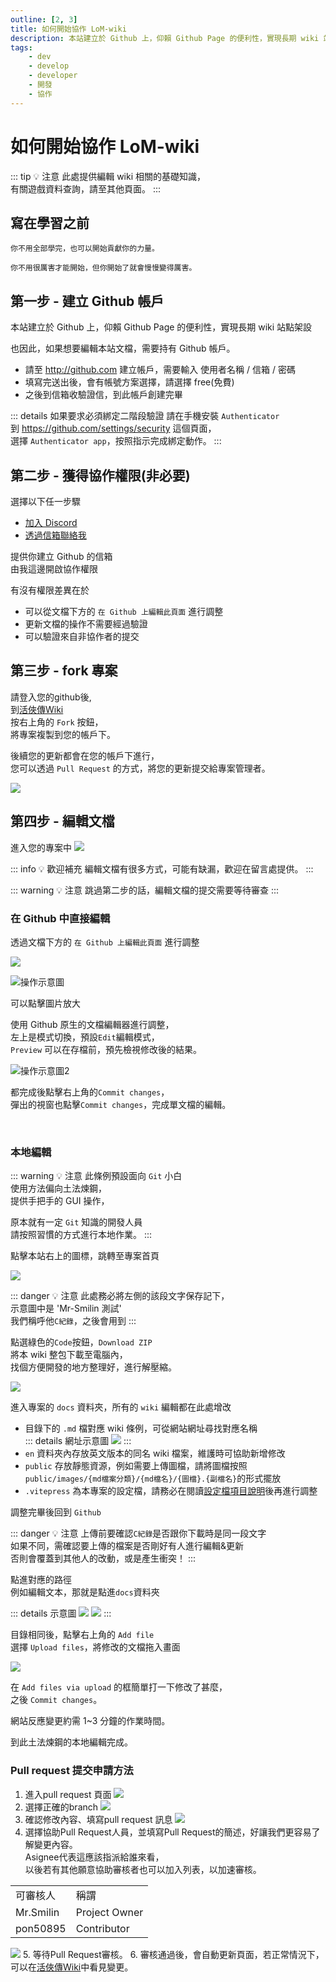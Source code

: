 ```yaml
---
outline: [2, 3]
title: 如何開始協作 LoM-wiki
description: 本站建立於 Github 上，仰賴 Github Page 的便利性，實現長期 wiki 站點架設；也因此，如果想要編輯本站文檔，需要持有Github 帳戶。
tags:
    - dev
    - develop
    - developer
    - 開發
    - 協作
---
```


# 如何開始協作 LoM-wiki

::: tip 💡 注意
此處提供編輯 wiki 相關的基礎知識，  
有關遊戲資料查詢，請至其他頁面。
:::

## 寫在學習之前

```
你不用全部學完，也可以開始貢獻你的力量。

你不用很厲害才能開始，但你開始了就會慢慢變得厲害。
```

## 第一步 - 建立 Github 帳戶

本站建立於 Github 上，仰賴 Github Page 的便利性，實現長期 wiki 站點架設

也因此，如果想要編輯本站文檔，需要持有 Github 帳戶。

-   請至 http://github.com 建立帳戶，需要輸入 使用者名稱 / 信箱 / 密碼
-   填寫完送出後，會有帳號方案選擇，請選擇 free(免費)
-   之後到信箱收驗證信，到此帳戶創建完畢

::: details 如果要求必須綁定二階段驗證
請在手機安裝 `Authenticator`  
到 https://github.com/settings/security 這個頁面，  
選擇 `Authenticator app`，按照指示完成綁定動作。
:::

## 第二步 - 獲得協作權限(非必要)

選擇以下任一步驟

-   [加入 Discord](https://discord.gg/P4kePy6qmc)
-   [透過信箱聯絡我](mailto:legendofmortal.wiki@gmail.com)

提供你建立 Github 的信箱  
由我這邊開啟協作權限

有沒有權限差異在於

-   可以從文檔下方的 `在 Github 上編輯此頁面` 進行調整
-   更新文檔的操作不需要經過驗證
-   可以驗證來自非協作者的提交

## 第三步 - fork 專案
請登入您的github後,  
到[活俠傳Wiki](https://github.com/Mr-Smilin/LoM-wiki)  
按右上角的 `Fork` 按鈕，  
將專案複製到您的帳戶下。

後續您的更新都會在您的帳戶下進行，  
您可以透過 `Pull Request` 的方式，將您的更新提交給專案管理者。

![](/images/develop/1-start/click_to_fork.png)


## 第四步 - 編輯文檔

進入您的專案中
![](/images/develop/1-start/click_to_private_repository.png)

::: info 💡 歡迎補充
編輯文檔有很多方式，可能有缺漏，歡迎在留言處提供。
:::

::: warning 💡 注意
跳過第二步的話，編輯文檔的提交需要等待審查
:::

### 在 Github 中直接編輯

透過文檔下方的 `在 Github 上編輯此頁面` 進行調整

![](/images/develop/1-start/01.jpg)

![操作示意圖](/images/develop/1-start/02.jpg)

可以點擊圖片放大

使用 Github 原生的文檔編輯器進行調整，  
左上是模式切換，預設`Edit`編輯模式，  
`Preview` 可以在存檔前，預先檢視修改後的結果。

![操作示意圖2](/images/develop/1-start/03.jpg)

都完成後點擊右上角的`Commit changes`，  
彈出的視窗也點擊`Commit changes`，完成單文檔的編輯。

<br>

### 本地編輯

::: warning 💡 注意
此條例預設面向 `Git` 小白  
使用方法偏向土法煉鋼，  
提供手把手的 GUI 操作，

原本就有一定 `Git` 知識的開發人員  
請按照習慣的方式進行本地作業。
:::

點擊本站右上的圖標，跳轉至專案首頁

![](/images/develop/1-start/04.jpg)

::: danger 💡 注意
此處務必將左側的該段文字保存記下，  
示意圖中是 'Mr-Smilin 測試'  
我們稱呼他`C紀錄`，之後會用到
:::

點選綠色的`Code`按鈕，`Download ZIP`  
將本 wiki 整包下載至電腦內，  
找個方便開發的地方整理好，進行解壓縮。

![](/images/develop/1-start/05.jpg)

進入專案的 `docs` 資料夾，所有的 `wiki` 編輯都在此處增改

-   目錄下的 `.md` 檔對應 wiki 條例，可從網站網址尋找對應名稱  
    ::: details 網址示意圖
    ![](/images/develop/1-start/06.jpg)
    :::
-   `en` 資料夾內存放英文版本的同名 wiki 檔案，維護時可協助新增修改
-   `public` 存放靜態資源，例如需要上傳圖檔，請將圖檔按照 `public/images/{md檔案分類}/{md檔名}/{圖檔}.{副檔名}`的形式擺放
-   `.vitepress` 為本專案的設定檔，請務必在閱讀[設定檔項目說明](/develop/2-vitepress)後再進行調整

調整完畢後回到 `Github`

::: danger 💡 注意
上傳前要確認`C紀錄`是否跟你下載時是同一段文字  
如果不同，需確認要上傳的檔案是否剛好有人進行編輯&更新  
否則會覆蓋到其他人的改動，或是產生衝突！
:::

點進對應的路徑  
例如編輯文本，那就是點進`docs`資料夾

::: details 示意圖
![](/images/develop/1-start/07.jpg)
![](/images/develop/1-start/08.jpg)
:::

目錄相同後，點擊右上角的 `Add file`  
選擇 `Upload files`，將修改的文檔拖入畫面

![](/images/develop/1-start/08.jpg)

在 `Add files via upload` 的框簡單打一下修改了甚麼，  
之後 `Commit changes`。

網站反應變更約需 1~3 分鐘的作業時間。

到此土法煉鋼的本地編輯完成。

### Pull request 提交申請方法
1. 進入pull request 頁面
![](/images/develop/1-start/pull_request_page.png)
2. 選擇正確的branch
![](/images/develop/1-start/click_compare.png)
3. 確認修改內容、填寫pull request 訊息
![](/images/develop/1-start/create_pull_request.png)
4. 選擇協助Pull Request人員，並填寫Pull Request的簡述，好讓我們更容易了解變更內容。  
Asignee代表這應該指派給誰來看，  
以後若有其他願意協助審核者也可以加入列表，以加速審核。  
<table>
    <tr>
        <td>
            可審核人
        </td>
        <td>
            稱謂
        </td>
    </tr>
    <tr>
        <td>
            Mr.Smilin
        </td>
        <td>
            Project Owner
        </td>
    </tr>
    <tr>
        <td>
            pon50895
        </td>
        <td>
            Contributor
        </td>
    </tr>
</table>

![](/images/develop/1-start/fulfill_pull_request.png)
5. 等待Pull Request審核。
6. 審核通過後，會自動更新頁面，若正常情況下，  
可以在[活俠傳Wiki](https://smilin.net/LoM-wiki/)中看見變更。

